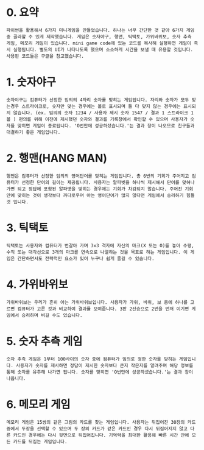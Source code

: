 # 0. 요약
    파이썬을 활용해서 6가지 미니게임을 만들었습니다. 하나는 너무 간단한 것 같아 6가지 게임 중 골라할 수 있게 제작했습니다. 게임은 숫자야구, 행맨, 틱택토, 가위바위보, 숫자 추측 게임, 메모리 게임이 있습니다. mini game code에 있는 코드를 복사해 실행하면 게임이 즉시 실행됩니다. 별도의 UI가 나타나도록 했으며 소소하게 시간을 보낼 때 유용할 것입니다. 사용된 코드들은 구글을 참고했습니다.  
# 1. 숫자야구
    숫자야구는 컴퓨터가 선정한 임의의 4자리 숫자를 맞히는 게임입니다. 자리와 숫자가 모두 맞는경우 스트라이크로, 숫자만 맞는 경우에는 볼로 표시되며 둘 다 맞지 않는 경우에는 표시되지 않습니다. (ex. 임의의 숫자 1234 / 사용자 제시 숫자 1547 / 결과 1 스트라이크 1 볼 ) 편의를 위해 이전에 제시했던 숫자와 결과를 기록창에서 확인할 수 있으며 사용자가 숫자를 맞히면 게임이 종료됩니다. 'O번만에 성공하셨습니다.'는 결과 창이 나오므로 친구들과 대결하기 좋은 게임입니다.
# 2. 행맨(HANG MAN)
    행맨은 컴퓨터가 선정한 임의의 영어단어를 맞히는 게임입니다. 총 6번의 기회가 주어지고 컴퓨터가 선정한 단어의 길이는 제공됩니다. 사용자는 알파벳을 하나씩 제시해서 단어를 맞혀나가면 되고 정답에 포함된 알파벳을 맞히는 경우에는 기회가 차감되지 않습니다. 주어진 기회 안에 맞히는 것이 생각보다 까다로우며 아는 영어단어가 많지 않다면 게임에서 승리하기 힘들 것 입니다.
# 3. 틱택토
    틱택토는 사용자와 컴퓨터가 번갈아 가며 3x3 격자에 자신의 마크(X 또는 O)를 놓아 수평, 수직 또는 대각선으로 3개의 마크를 연속으로 나열하는 것을 목표로 하는 게임입니다. 이 게임은 간단하면서도 전략적인 요소가 있어 누구나 쉽게 즐길 수 있습니다.
# 4. 가위바위보
    가위바위보는 우리가 흔히 아는 가위바위보입니다. 사용자가 가위, 바위, 보 중에 하나를 고르면 컴퓨터가 고른 것과 비교하여 결과를 보여줍니다. 3판 2선승으로 2번을 먼저 이기면 게임에서 승리하며 비길 수도 있습니다.
# 5. 숫자 추측 게임
    숫자 추측 게임은 1부터 100사이의 숫자 중에 컴퓨터가 임의로 정한 숫자를 맞히는 게임입니다. 사용자가 숫자를 제시하면 정답이 제시한 숫자보다 큰지 작은지를 알려주며 해당 정보를 통해 숫자를 유추해 나가면 됩니다. 숫자를 맞히면 'O번만에 성공하셨습니다.'는 결과 창이 나옵니다.
# 6. 메모리 게임
    메모리 게임은 15쌍의 같은 그림의 카드를 찾는 게임입니다. 사용자는 뒤집어진 30장의 카드중에서 두장을 선택할 수 있으며 두 장의 카드가 같은 카드인 경우 다시 뒤집어지지 않고 다른 카드인 경우에는 다시 뒷면으로 뒤집어집니다. 기억력을 최대한 활용해 빠른 시간 안에 모든 카드를 뒤집는 게임입니다.
